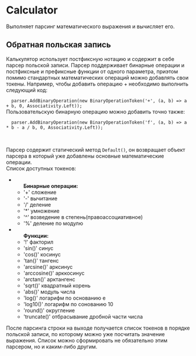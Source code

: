<H1>Calculator</H1>
<p>Выполняет парсинг математического выражения и вычисляет его.</p>

<h2> Обратная польская запись</h2>
<p>Калькулятор использует постфиксную нотацию и содержит в себе парсер польской записи. 
Парсер поддерживает бинарные операции и постфиксные и префиксные функции от одного параметра, приэтом помимо стандартных математических операций можно добавлять свои токены. Например, чтобы добавить операцию + необходимо выполнить следующий код:<br>
<code>
  parser.AddBinaryOperation(new BinaryOperationToken('+', (a, b) => a + b, 0, Associativity.Left));
</code>
Пользовательскую бинарную операцию можно добавить точно также:<br>
  <code>
  parser.AddBinaryOperation(new BinaryOperationToken('f', (a, b) => a * b - a / b, 0, Associativity.Left));
</code></p><br>
   <p>Парсер содержит статический метод <code>Default()</code>, он возвращает объект парсера в который уже добавлены основные математические операции.<br> Cписок доступных токенов:<br>
  <ul>
    <li><ul><b>Бинарные операции:</b>
      <li>'+' сложение</li>
      <li>'-' вычитание</li>
      <li>'/' деление</li>
      <li>'*' умножение</li>
      <li>'^' возведение в степень(правоассоциативное)</li>
      <li>'%' деление по модулю</li>
      </ul></li>
    <li><ul><b>Функции:</b>
      <li>'!' факторил</li>
      <li>'sin()' синус</li>
      <li>'cos()' косинус</li>
      <li>'tan()' тангенс</li>
      <li>'arcsine()' арксинус</li>
      <li>'arccosine()' арккосинус</li>
      <li>'arctan()' арктангенс</li>
      <li>'sqrt()' квадратный корень</li>
      <li>'abs()' модуль числа</li>
      <li>'log()' логарифм по основанию e</li>
      <li>'log10()' логарифм по сонованию 10</li>
      <li>'round()' округление</li>
      <li>'truncate()' отбрасывание дробной части числа</li>
      </ul></li>
    </ul>
</p>
<p>
  После парсинга строки на выходе получается список токенов в порядке польской записи, по которому можно уже посчитать значение выражения. Список можно сформировать не обязательно этим парсером, но и каким-либо другим. 
  </p>
